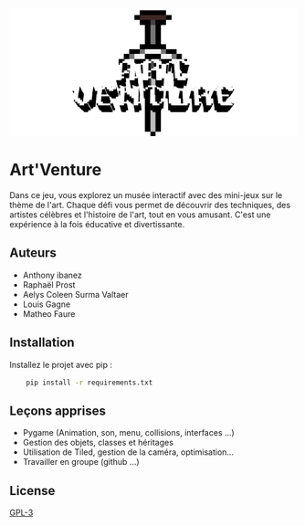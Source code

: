 ![Logo](img/logo/logo_git.png)


# Art'Venture
Dans ce jeu, vous explorez un musée interactif avec des mini-jeux sur le thème de l'art. Chaque défi vous permet de découvrir des techniques, des artistes célèbres et l'histoire de l'art, tout en vous amusant. C'est une expérience à la fois éducative et divertissante.

## Auteurs

- Anthony ibanez
- Raphaël Prost
- Aelys Coleen Surma Valtaer
- Louis Gagne
- Matheo Faure



## Installation

Installez le projet avec pip :

```bash
    pip install -r requirements.txt 
```

    
## Leçons apprises

- Pygame (Animation, son, menu, collisions, interfaces ...)
- Gestion des objets, classes et héritages
- Utilisation de Tiled, gestion de la caméra, optimisation...
- Travailler en groupe (github ...)

## License

[GPL-3](https://choosealicense.com/licenses/gpl-3.0/)
